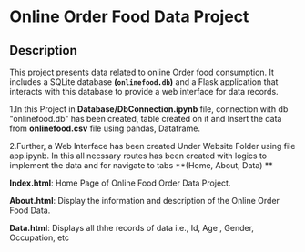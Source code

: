 # Online Order Food Data Project

## Description

This project presents data related to online Order food consumption. 
It includes a SQLite database **(`onlinefood.db`)** and a Flask application that interacts with this database to provide a web interface for data records.

1.In this Project in **Database/DbConnection.ipynb** file, connection with db "onlinefood.db" has been created, table created on it and Insert the data from **onlinefood.csv** file using pandas, Dataframe.

2.Further, a Web Interface has been created Under Website Folder using file app.ipynb. In this all necssary routes has been created with logics to implement the data and  for navigate to tabs **(Home, About, Data) **

**Index.html**: Home Page of Online Food Order Data Project.

**About.html**: Display the information and description of the Online Order Food Data.

**Data.html**: Displays all thhe records of data i.e., Id, Age , Gender, Occupation, etc




